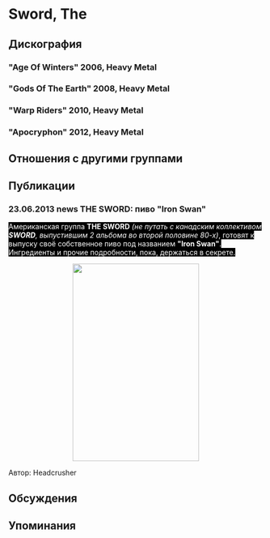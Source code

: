 # Sword, The



## Дискография

### "Age Of Winters" 2006, Heavy Metal



### "Gods Of The Earth" 2008, Heavy Metal



### "Warp Riders" 2010, Heavy Metal



### "Apocryphon" 2012, Heavy Metal




## Отношения с другими группами


## Публикации

### 23.06.2013 news THE SWORD: пиво &quot;Iron Swan&quot;

<P><FONT style="BACKGROUND-COLOR: #000000" color=#ffffff>Американская группа <STRONG>THE SWORD</STRONG> <EM>(не путать с канадским коллективом <STRONG>SWORD</STRONG>, выпустившим 2 альбома во второй половине 80-х)</EM>, готовят к выпуску своё собственное пиво под названием <STRONG>"Iron Swan"</STRONG>. Ингредиенты и прочие подробности, пока, держаться в секрете.</FONT></P>
<P>
<CENTER><IMG border=0 src="/images/news_rus/2013.06/25835.jpg" width=250 height=390> 
<P></P></CENTER>
Автор: Headcrusher


## Обсуждения


## Упоминания

